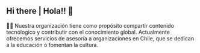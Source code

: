 ## Hi there | Hola!! 👋

🙋‍♀️ Nuestra organización tiene como propósito compartir contenido tecnólogico y contributir con el conocimiento global. Actualmente ofrecemos servicios de asesoría a organizaciones en Chile, que se dedican a la educación o fomentan la cultura.
<!--

**Here are some ideas to get you started:**

🌈 Contribution guidelines - how can the community get involved?
👩‍💻 Useful resources - where can the community find your docs? Is there anything else the community should know?
🍿 Fun facts - what does your team eat for breakfast?
🧙 Remember, you can do mighty things with the power of [Markdown](https://docs.github.com/github/writing-on-github/getting-started-with-writing-and-formatting-on-github/basic-writing-and-formatting-syntax)
-->
